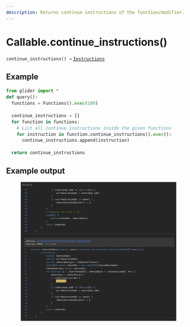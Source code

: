 ```yaml
---
description: Returns continue instructions of the function/modifier.
---
```


# Callable.continue\_instructions()

`continue_instructions() →` [`Instructions`](../instructions/)

## Example

```python
from glider import *
def query():
  functions = Functions().exec(100)

  continue_instructions = []
  for function in functions:
    # List all continue instructions inside the given functions
    for instruction in function.continue_instructions().exec():
      continue_instructions.append(instruction)

  return continue_instructions
```

## Example output

<figure><img src="../../.gitbook/assets/image (2) (1).png" alt=""><figcaption></figcaption></figure>
